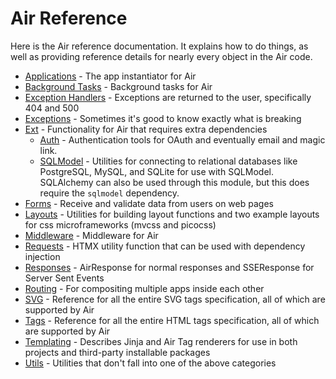 # Air Reference

Here is the Air reference documentation. It explains how to do things, as well as providing reference details for nearly every object in the Air code.

- [Applications](../api/applications.md) - The app instantiator for Air
- [Background Tasks](../api/background.md) - Background tasks for Air
- [Exception Handlers](../api/exception_handlers) - Exceptions are returned to the user, specifically 404 and 500
- [Exceptions](../api/exceptions) - Sometimes it's good to know exactly what is breaking
- [Ext](../api/ext) - Functionality for Air that requires extra dependencies
    - [Auth](../api/ext/auth) - Authentication tools for OAuth and eventually email and magic link.
    - [SQLModel](../api/ext/sqlmodel) - Utilities for connecting to relational databases like PostgreSQL, MySQL, and SQLite for use with SQLModel. SQLAlchemy can also be used through this module, but this does require the `sqlmodel` dependency.
- [Forms](../api/forms) - Receive and validate data from users on web pages
- [Layouts](../api/layouts) - Utilities for building layout functions and two example layouts for css microframeworks (mvcss and picocss)
- [Middleware](../api/middleware.md) - Middleware for Air
- [Requests](../api/requests) - HTMX utility function that can be used with dependency injection
- [Responses](../api/responses) - AirResponse for normal responses and SSEResponse for Server Sent Events
- [Routing](../api/routing) - For compositing multiple apps inside each other
- [SVG](../api/svg) - Reference for all the entire SVG tags specification, all of which are supported by Air
- [Tags](../api/tags) - Reference for all the entire HTML tags specification, all of which are supported by Air
- [Templating](../api/templating) - Describes Jinja and Air Tag renderers for use in both projects and third-party installable packages
- [Utils](../api/utils) - Utilities that don't fall into one of the above categories